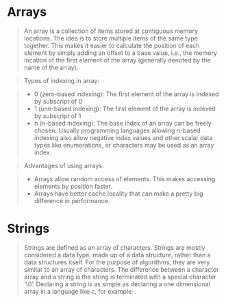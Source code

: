 # Arrays
> An array is a collection of items stored at contiguous memory locations. 
> The idea is to store multiple items of the same type together. 
> This makes it easier to calculate the position of each element by simply adding an offset to a base value, i.e., the memory location of the first element of the array (generally denoted by the name of the array).

> Types of indexing in array:

> * 0 (zero-based indexing): The first element of the array is indexed by subscript of 0
> * 1 (one-based indexing): The first element of the array is indexed by subscript of 1
> * n (n-based indexing): The base index of an array can be freely chosen. Usually programming languages allowing n-based indexing also allow negative index values and other scalar data types like enumerations, or characters may be used as an array index.

> Advantages of using arrays:

 > * Arrays allow random access of elements. This makes accessing elements by position faster.
> * Arrays have better cache locality that can make a pretty big difference in performance.


# Strings
> Strings are defined as an array of characters.
> Strings are mostly considered a data type, made up of a data structure, rather than a data structures itself.
> For the purpose of algorithms, they are very similar to an array of characters.
> The difference between a character array and a string is the string is terminated with a special character ‘\0’.
> Declaring a string is as simple as declaring a one dimensional array in a language like c, for example. .

